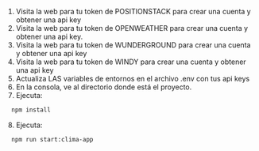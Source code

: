 1. Visita la web para tu token de POSITIONSTACK para crear una cuenta y obtener una api key
2. Visita la web para tu token de OPENWEATHER para crear una cuenta y obtener una api key.
3. Visita la web para tu token de WUNDERGROUND para crear una cuenta y obtener una api key
4. Visita la web para tu token de WINDY para crear una cuenta y obtener una api key
5. Actualiza LAS variables de entornos en el archivo .env con tus api keys
6. En la consola, ve al directorio donde está el proyecto.
7. Ejecuta:

```bash
  npm install
```

8. Ejecuta:

```bash
  npm run start:clima-app
```
